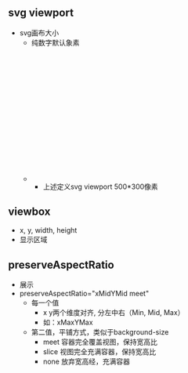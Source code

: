 ## svg viewport ##
+ svg画布大小
  + 纯数字默认象素
  + <svg width="500" height="300"></svg>
    + 上述定义svg viewport 500*300像素
## viewbox ##
+ x, y, width, height
+ 显示区域

## preserveAspectRatio ##
+ 展示
+ preserveAspectRatio="xMidYMid meet"
  + 每一个值
    + x y两个维度对齐, 分左中右（Min, Mid, Max）
    + 如：xMaxYMax
  + 第二值，平铺方式，类似于background-size
    + meet 容器完全覆盖视图，保持宽高比
    + slice 视图完全充满容器，保持宽高比
    + none 放弃宽高经，充满容器